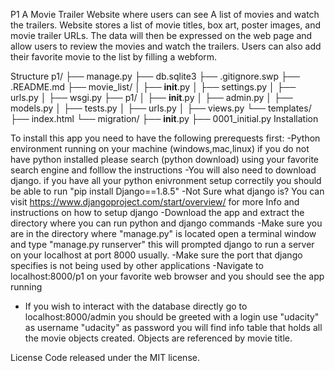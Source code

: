 P1
A Movie Trailer Website where users can see A list of movies and watch the trailers. Website stores a list of movie titles, box art, poster images, and movie trailer URLs. The data will then be expressed on the web page and allow users to review the movies and watch the trailers. Users can also add their favorite movie to the list by filling a webform.

Structure
p1/
├── manage.py
├── db.sqlite3
├── .gitignore.swp
├── .README.md
├── movie_list/
│   ├── __init__.py
│   ├── settings.py
│   ├── urls.py
│   ├── wsgi.py
├── p1/
│   ├── __init__.py
│   ├── admin.py
│   ├── models.py
│   ├── tests.py
│   ├── urls.py
│   ├── views.py
	 └── templates/
	    ├── index.html
	 └── migration/
		├── __init__.py
		├── 0001_initial.py
Installation

To install this app you need to have the following prerequests first:
-Python environment running on your machine (windows,mac,linux) if you do not have python installed please search (python download) using your favorite search engine and folllow the instructions
-You will also need to download django. 
if you have all your python enivronment setup correctily you should be able to run "pip install Django==1.8.5"
-Not Sure what django is?
You can visit https://www.djangoproject.com/start/overview/ for more Info and instructions on how to setup django
-Download the app and extract the directory where you can run python and django commands
-Make sure you are in the directory where "manage.py" is located open a terminal window and type "manage.py runserver"
this will prompted django to run a server on your localhost at port 8000 usually.
-Make sure the port that django specifies is not being used by other applications
-Navigate to localhost:8000/p1 on your favorite web browser and you should see the app running
- If you wish to interact with the database directly go to localhost:8000/admin you should be greeted with a login use "udacity" as username "udacity" as password
you will find info table that holds all the movie objects created. Objects are referenced by movie title.


License
Code released under the MIT license. 

